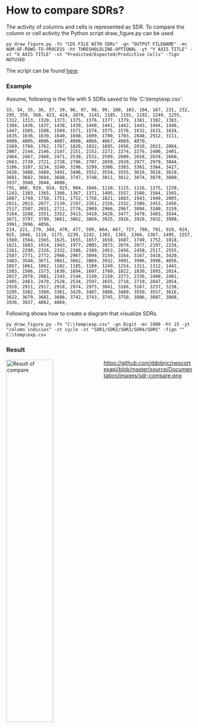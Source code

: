 # How to compare SDRs?

The activity of columns and cells is represented as SDR. To compare the column or cell activity the Python script draw_figure.py can be used.

~~~
py draw_figure.py -fn "CDS FILE WITH SDRs" -gn "OUTPUT FILENAME" -mc NUM-OF-ROWS-TO-PROCESS -ht THRESHOLDLINE-OPTIONAL -yt "Y AXIS TITLE" -xt "X AXIS TITLE" -st "Predicted/Expected/Predictive Cells" -fign NOTUSED
~~~

The script can be found <a href="https://github.com/ddobric/neocortexapi/tree/master/Python/ColumnActivityDiagram">here</a>: 

### Example

Assume, following is the file with 5 SDRs saved to file 'C:\temp\exp.csv'.

~~~
33, 34, 35, 36, 37, 39, 96, 97, 98, 99, 100, 103, 104, 167, 231, 232, 295, 359, 360, 423, 424, 1078, 1141, 1185, 1191, 1192, 1249, 1255, 1312, 1313, 1320, 1373, 1375, 1376, 1377, 1379, 1381, 1382, 1383, 1384, 1436, 1437, 1438, 1439, 1440, 1441, 1442, 1443, 1444, 1446, 1447, 1505, 1508, 1569, 1571, 1574, 1575, 1576, 1632, 1633, 1634, 1635, 1636, 1639, 1640, 1698, 1699, 1700, 1703, 2848, 2912, 3111, 4000, 4005, 4006, 4007, 4008, 4066, 4067, 4069, 4070, 
1569, 1760, 1762, 1767, 1826, 1832, 1895, 1956, 2018, 2023, 2084, 2087, 2144, 2146, 2147, 2151, 2152, 2272, 2274, 2276, 2400, 2401, 2464, 2467, 2468, 2471, 2530, 2532, 2599, 2600, 2658, 2659, 2660, 2663, 2720, 2721, 2728, 2786, 2787, 2850, 2920, 2977, 2979, 3044, 3106, 3107, 3234, 3240, 3296, 3299, 3300, 3303, 3361, 3364, 3427, 3428, 3488, 3489, 3491, 3496, 3552, 3554, 3555, 3616, 3618, 3619, 3681, 3682, 3684, 3688, 3747, 3748, 3811, 3812, 3874, 3879, 3880, 3937, 3940, 3944, 4000, 
791, 860, 919, 924, 925, 984, 1046, 1110, 1115, 1116, 1175, 1239, 1243, 1303, 1365, 1366, 1367, 1371, 1495, 1557, 1560, 1564, 1565, 1687, 1749, 1750, 1751, 1752, 1756, 1821, 1883, 1943, 1949, 2005, 2011, 2013, 2077, 2139, 2197, 2261, 2326, 2332, 2389, 2453, 2456, 2517, 2587, 2651, 2711, 2776, 2909, 2966, 2967, 3094, 3100, 3159, 3164, 3288, 3351, 3352, 3413, 3419, 3420, 3477, 3479, 3483, 3544, 3671, 3797, 3799, 3861, 3862, 3869, 3925, 3926, 3928, 3932, 3990, 3991, 3996, 4056, 
214, 221, 279, 344, 470, 477, 599, 664, 667, 727, 790, 791, 919, 924, 925, 1046, 1110, 1175, 1239, 1242, 1303, 1365, 1366, 1367, 1495, 1557, 1560, 1564, 1565, 1625, 1655, 1657, 1658, 1687, 1749, 1752, 1818, 1821, 1883, 1914, 1943, 1977, 2005, 2073, 2074, 2077, 2197, 2234, 2261, 2298, 2326, 2332, 2386, 2389, 2453, 2456, 2458, 2517, 2555, 2587, 2771, 2772, 2966, 2967, 3094, 3159, 3164, 3167, 3418, 3420, 3483, 3544, 3671, 3861, 3862, 3869, 3932, 3991, 3996, 3998, 4056, 
1057, 1061, 1062, 1182, 1185, 1189, 1249, 1254, 1311, 1312, 1441, 1503, 1566, 1573, 1630, 1694, 1697, 1760, 1822, 1830, 1893, 2014, 2017, 2078, 2081, 2143, 2144, 2149, 2150, 2273, 2336, 2400, 2401, 2405, 2463, 2470, 2528, 2534, 2597, 2655, 2718, 2719, 2847, 2854, 2910, 2911, 2917, 2918, 2974, 2975, 3041, 3166, 3167, 3237, 3238, 3295, 3302, 3360, 3361, 3429, 3487, 3488, 3489, 3550, 3557, 3616, 3622, 3679, 3681, 3686, 3742, 3743, 3745, 3750, 3806, 3807, 3808, 3936, 3937, 4062, 4069, 
~~~

Following shows how to create a diagram that visualize SDRs.

~~~
py draw_figure.py -fn "C:\temp\exp.csv" -gn Digit -mc 1000 -ht 15 -yt "column indicies" -xt cycle -st "SDR1/SDR2/SDR3/SDR4/SDR5" -fign ""
C:\temp\exp.csv
~~~

### Result

<img src="/Documentation/images/sdr-compare.png" alt="Result of compare" style="float: left; margin-right: 10px;" width=50% height=50% />

https://github.com/ddobric/neocortexapi/blob/master/source/Documentation/images/sdr-compare.png
